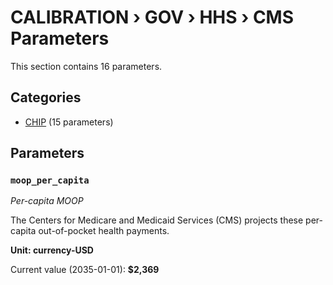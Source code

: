 # CALIBRATION › GOV › HHS › CMS Parameters

This section contains 16 parameters.

## Categories

- [CHIP](chip/index.md) (15 parameters)

## Parameters

### `moop_per_capita`
*Per-capita MOOP*

The Centers for Medicare and Medicaid Services (CMS) projects these per-capita out-of-pocket health payments.

**Unit: currency-USD**

Current value (2035-01-01): **$2,369**


